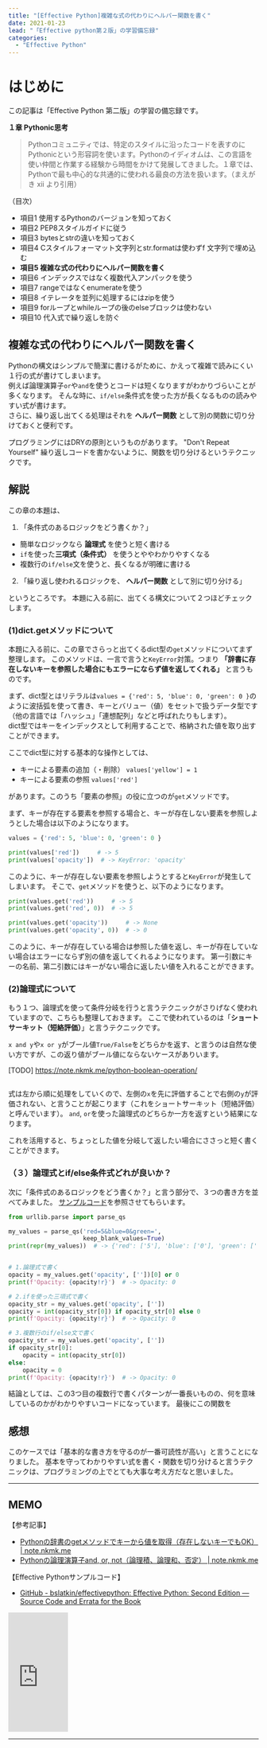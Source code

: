 ```yaml
---
title: "[Effective Python]複雑な式の代わりにヘルパー関数を書く"
date: 2021-01-23
lead: "「Effective python第２版」の学習備忘録"
categories:
  - "Effective Python"
---
```


# はじめに
この記事は「Effective Python 第二版」の学習の備忘録です。

**１章 Pythonic思考**  
>Pythonコミュニティでは、特定のスタイルに沿ったコードを表すのにPythonicという形容詞を使います。Pythonのイディオムは、この言語を使い仲間と作業する経験から時間をかけて発展してきました。１章では、Pythonで最も中心的な共通的に使われる最良の方法を扱います。（まえがき xii より引用）

（目次）
- 項目1 使用するPythonのバージョンを知っておく
- 項目2 PEP8スタイルガイドに従う
- 項目3 bytesとstrの違いを知っておく
- 項目4 Cスタイルフォーマット文字列とstr.formatは使わずf 文字列で埋め込む
- **項目5 複雑な式の代わりにヘルパー関数を書く**
- 項目6 インデックスではなく複数代入アンパックを使う
- 項目7 rangeではなくenumerateを使う
- 項目8 イテレータを並列に処理するにはzipを使う
- 項目9 forループとwhileループの後のelseブロックは使わない
- 項目10 代入式で繰り返しを防ぐ



## 複雑な式の代わりにヘルパー関数を書く
Pythonの構文はシンプルで簡潔に書けるがために、かえって複雑で読みにくい１行の式が書けてしまいます。  
例えば論理演算子`or`や`and`を使うとコードは短くなりますがわかりづらいことが多くなります。
そんな時に、`if/else`条件式を使った方が長くなるものの読みやすい式が書けます。  
さらに、繰り返し出てくる処理はそれを **ヘルパー関数** として別の関数に切り分けておくと便利です。

プログラミングにはDRYの原則というものがあります。 "Don't Repeat Yourself"
繰り返しコードを書かないように、関数を切り分けるというテクニックです。


## 解説
この章の本題は、

1. 「条件式のあるロジックをどう書くか？」
  - 簡単なロジックなら **論理式** を使うと短く書ける
  - `if`を使った**三項式（条件式）** を使うとややわかりやすくなる
  - 複数行の`if/else`文を使うと、長くなるが明確に書ける
2. 「繰り返し使われるロジックを、 **ヘルパー関数** として別に切り分ける」

というところです。
本題に入る前に、出てくる構文について２つほどチェックします。

### (1)dict.getメソッドについて
本題に入る前に、この章でさらっと出てくるdict型の`get`メソッドについてまず整理します。
このメソッドは、一言で言うと`KeyError`対策。つまり **「辞書に存在しないキーを参照した場合にもエラーにならず値を返してくれる」** と言うものです。

まず、dict型とはリテラルは`values = {'red': 5, 'blue': 0, 'green': 0 }`のように波括弧を使って書き、キーとバリュー（値）をセットで扱うデータ型です（他の言語では「ハッシュ」「連想配列」などと呼ばれたりもします）。  
dict型ではキーをインデックスとして利用することで、格納された値を取り出すことができます。

ここでdict型に対する基本的な操作としては、

- キーによる要素の追加（・削除） `values['yellow'] = 1 `
- キーによる要素の参照 `values['red']`

があります。このうち「要素の参照」の役に立つのが`get`メソッドです。

まず、キーが存在する要素を参照する場合と、キーが存在しない要素を参照しようとした場合は以下のようになります。

```python
values = {'red': 5, 'blue': 0, 'green': 0 }

print(values['red'])     # -> 5
print(values['opacity'])  # -> KeyError: 'opacity'
```

このように、キーが存在しない要素を参照しようとすると`KeyError`が発生してしまいます。
そこで、`get`メソッドを使うと、以下のようになります。

```python
print(values.get('red'))     # -> 5
print(values.get('red', 0))  # -> 5

print(values.get('opacity'))     # -> None
print(values.get('opacity', 0))  # -> 0
```

このように、キーが存在している場合は参照した値を返し、キーが存在していない場合はエラーにならず別の値を返してくれるようになります。
第一引数にキーの名前、第二引数にはキーがない場合に返したい値を入れることができます。

### (2)論理式について
もう１つ、論理式を使って条件分岐を行うと言うテクニックがさりげなく使われていますので、こちらも整理しておきます。
ここで使われているのは「**ショートサーキット（短絡評価）**」と言うテクニックです。

`x and y`や`x or y`がブール値`True/False`をどちらかを返す、と言うのは自然な使い方ですが、この返り値がブール値にならないケースがありいます。

[TODO]
https://note.nkmk.me/python-boolean-operation/
```python

```


式は左から順に処理をしていくので、左側の`x`を先に評価することで右側の`y`が評価されない、と言うことが起こります（これをショートサーキット（短絡評価）と呼んでいます）。
`and`, `or`を使った論理式のどちらか一方を返すという結果になります。

これを活用すると、ちょっとした値を分岐して返したい場合にささっと短く書くことができます。


### （３）論理式とif/else条件式どれが良いか？
次に「条件式のあるロジックをどう書くか？」と言う部分で、３つの書き方を並べてみました。
[サンプルコード](https://github.com/bslatkin/effectivepython/blob/master/example_code/item_05.py)を参照させてもらいます。

```python
from urllib.parse import parse_qs

my_values = parse_qs('red=5&blue=0&green=',
                     keep_blank_values=True)
print(repr(my_values))  # -> {'red': ['5'], 'blue': ['0'], 'green': ['']}


# 1.論理式で書く
opacity = my_values.get('opacity', [''])[0] or 0
print(f'Opacity: {opacity!r}')  # -> Opacity: 0

# 2.ifを使った三項式で書く
opacity_str = my_values.get('opacity', [''])
opacity = int(opacity_str[0]) if opacity_str[0] else 0
print(f'Opacity: {opacity!r}')  # -> Opacity: 0

# 3.複数行のif/else文で書く
opacity_str = my_values.get('opacity', [''])
if opacity_str[0]:
    opacity = int(opacity_str[0])
else:
    opacity = 0
print(f'Opacity: {opacity!r}')  # -> Opacity: 0
```

結論としては、この3つ目の複数行で書くパターンが一番長いものの、何を意味しているのかがわかりやすいコードになっています。
最後にこの関数を


## 感想
このケースでは「基本的な書き方を守るのが一番可読性が高い」と言うことになりました。
基本を守ってわかりやすい式を書く・関数を切り分けると言うテクニックは、プログラミングの上でとても大事な考え方だなと思いました。


---
## MEMO
【参考記事】
- [Pythonの辞書のgetメソッドでキーから値を取得（存在しないキーでもOK） | note.nkmk.me](https://note.nkmk.me/python-dict-get/)
- [Pythonの論理演算子and, or, not（論理積、論理和、否定） | note.nkmk.me](https://note.nkmk.me/python-boolean-operation/)

【Effective Pythonサンプルコード】
- [GitHub - bslatkin/effectivepython: Effective Python: Second Edition — Source Code and Errata for the Book](https://github.com/bslatkin/effectivepython)

<iframe style="width:120px;height:240px;" marginwidth="0" marginheight="0" scrolling="no" frameborder="0" src="https://rcm-fe.amazon-adsystem.com/e/cm?ref=qf_sp_asin_til&t=massasquash08-22&m=amazon&o=9&p=8&l=as1&IS1=1&detail=1&asins=4873119170&linkId=b01ad363c615cc9408dfcc360b1a85de&bc1=ffffff&amp;lt1=_top&fc1=333333&lc1=0066c0&bg1=ffffff&f=ifr"></iframe>

---